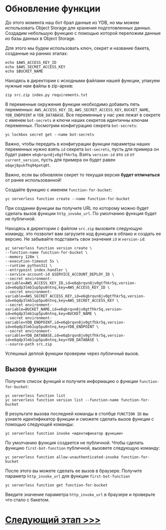 # Обновление функции

До этого момента наш бот брал данные из YDB, 
но мы можем использовать Object Storage для хранения подготовленных данных.
Создадим небольшую функцию с помощью которой переложим данные из базы данных в Object Storage.

Для этого мы будем использовать ключ, секрет и название бакета, созданные на ранних этапах:

    echo $AWS_ACCESS_KEY_ID
    echo $AWS_SECRET_ACCESS_KEY
    echo $BUCKET_NAME

Находясь в директории с исходными файлами нашей функции, упакуем нужные нам файлы в zip-архив:

    zip src.zip index.py requirements.txt

В переменные окружения функции необходимо добавить пять переменных: 
`AWS_ACCESS_KEY_ID`, `AWS_SECRET_ACCESS_KEY`, 
`BUCKET_NAME`, `YDB_ENDPOINT` и `YDB_DATABASE`.
Все переменные у нас уже лежат в секрете с именем `bot-secrets` 
и ключи наших секретов идентичны ключам переменных.
Посмотрим конфигурацию секрета `bot-secrets`:

    yc lockbox secret get --name bot-secrets

Важно, чтобы передать в конфигурации функции параметры наших переменных нужно взять `id` секрета `bot-secrets`,
пусть для примера он будет равен `e6qbrqvn8jv0gtfhkr5q`. Взять `version-id` это `id` от `current_version`,
пусть для примера он будет равен `e6qej8pukfhq94petq0t`. 

Важно, если вы обновляли секрет то текущая версия **будет отличаться** от ранее использованной!

Создайте функцию с именем `function-for-bucket`:

    yc serverless function create --name function-for-bucket

При создании функции вы получите URL по которому можно будет сделать вызов функции `http_invoke_url`. 
По умолчанию функция будет не публичной.

Находясь в директории с файлом `src.zip` вызовите следующую команду, 
это позволит вам загрузите код функции в облако и создать ее версию.
Не забывайте подставить свои значения `id` и `version-id`:

    yc serverless function version create \
    --function-name function-for-bucket \
    --memory 128m \
    --execution-timeout 5s \
    --runtime python311 \
    --entrypoint index.handler \
    --service-account-id $SERVICE_ACCOUNT_DEPLOY_ID \
    --secret environment-variable=AWS_ACCESS_KEY_ID,id=e6qbrqvn8jv0gtfhkr5q,version-id=e6qdp3lmb1up5pu0ntnq,key=AWS_ACCESS_KEY_ID \
    --secret environment-variable=AWS_SECRET_ACCESS_KEY,id=e6qbrqvn8jv0gtfhkr5q,version-id=e6qdp3lmb1up5pu0ntnq,key=AWS_SECRET_ACCESS_KEY \
    --secret environment-variable=BUCKET_NAME,id=e6qbrqvn8jv0gtfhkr5q,version-id=e6qdp3lmb1up5pu0ntnq,key=BUCKET_NAME \
    --secret environment-variable=YDB_ENDPOINT,id=e6qbrqvn8jv0gtfhkr5q,version-id=e6qdp3lmb1up5pu0ntnq,key=YDB_ENDPOINT \
    --secret environment-variable=YDB_DATABASE,id=e6qbrqvn8jv0gtfhkr5q,version-id=e6qdp3lmb1up5pu0ntnq,key=YDB_DATABASE \
    --source-path src.zip

Успешный деплой функции проверим через публичный вызов.

## Вызов функции

Получите список функций и получите информацию о функции `function-for-bucket`:

    yc serverless function list
    yc serverless function version list --function-name function-for-bucket

В результате вызова последней команды в столбце `FUNCTION ID` 
вы узнаете идентификатор функции и сможете сделать вызов функции с помощью следующей команды:

    yc serverless function invoke <идентификатор функции>

По умолчанию функция создается не публичной. Чтобы сделать функцию `first-bot-function` публичной, 
вызовете следующую команду:

    yc serverless function allow-unauthenticated-invoke function-for-bucket

После этого вы можете сделать ее вызов в браузере. 
Получите параметр `http_invoke_url` для функции `first-bot-function`

    yc serverless function get function-for-bucket

Введите значение параметра `http_invoke_url` в браузере и проверьте что стало с бакетом.

# [Следующий этап >>>](../10-update-function/README.md)